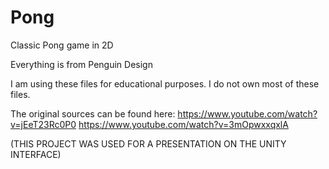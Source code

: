 # Pong
Classic Pong game in 2D


Everything is from Penguin Design 

I am using these files for educational purposes. 
I do not own most of these files.

The original sources can be found here:
https://www.youtube.com/watch?v=jEeT23Rc0P0
https://www.youtube.com/watch?v=3mOpwxxqxlA

(THIS PROJECT WAS USED FOR A PRESENTATION ON THE UNITY INTERFACE)
